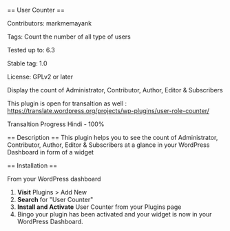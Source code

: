 == User Counter ==

Contributors: markmemayank

Tags: Count the number of all type of users

Tested up to: 6.3

Stable tag: 1.0

License: GPLv2 or later

Display the count of Administrator, Contributor, Author, Editor & Subscribers

This plugin is open for transaltion as well : https://translate.wordpress.org/projects/wp-plugins/user-role-counter/

Transaltion Progress
Hindi - 100%


== Description ==
This plugin helps you to see the count of Administrator, Contributor, Author, Editor & Subscribers at a glance in your WordPress Dashboard in form of a widget

== Installation ==

From your WordPress dashboard

1. **Visit** Plugins > Add New
2. **Search** for "User Counter"
3. **Install and Activate** User Counter from your Plugins page
4. Bingo your plugin has been activated and your widget is now in your WordPress Dashboard.
